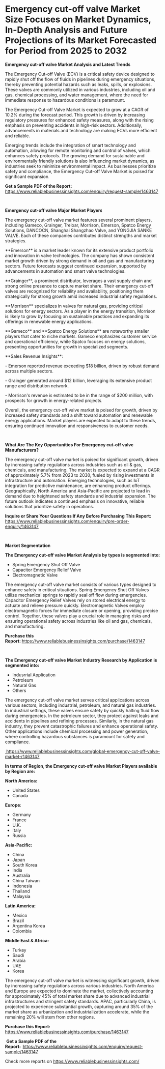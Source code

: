 <p><h1>Emergency cut-off valve Market Size Focuses on Market Dynamics, In-Depth Analysis and Future Projections of its Market Forecasted for Period from 2025 to 2032</h1></p><p><strong>Emergency cut-off valve Market Analysis and Latest Trends</strong></p>
<p><p>The Emergency Cut-off Valve (ECV) is a critical safety device designed to rapidly shut off the flow of fluids in pipelines during emergency situations, thereby preventing potential hazards such as leaks, spills, or explosions. These valves are commonly utilized in various industries, including oil and gas, chemical processing, and water management, where the need for immediate response to hazardous conditions is paramount.</p><p>The Emergency Cut-off Valve Market is expected to grow at a CAGR of 10.2% during the forecast period. This growth is driven by increasing regulatory pressures for enhanced safety measures, along with the rising emphasis on preventing accidents in high-risk sectors. Additionally, advancements in materials and technology are making ECVs more efficient and reliable.</p><p>Emerging trends include the integration of smart technology and automation, allowing for remote monitoring and control of valves, which enhances safety protocols. The growing demand for sustainable and environmentally friendly solutions is also influencing market dynamics, as industries seek to minimize environmental impact. As businesses prioritize safety and compliance, the Emergency Cut-off Valve Market is poised for significant expansion.</p></p>
<p><strong>Get a Sample PDF of the Report:&nbsp;</strong> <a href="https://www.reliablebusinessinsights.com/enquiry/request-sample/1463147?utm_campaign=2210&utm_medium=2&utm_source=Github&utm_content=ia&utm_term=27022025&utm_id=emergency-cut-off-valve">https://www.reliablebusinessinsights.com/enquiry/request-sample/1463147</a></p>
<p>&nbsp;</p>
<p><strong>Emergency cut-off valve Major Market Players</strong></p>
<p><p>The emergency cut-off valve market features several prominent players, including Gameco, Grainger, Treloar, Morrison, Emerson, Spatco Energy Solutions, DANCOCN, Shanghai Shangzhao Valve, and YONGJIA SANKE VALVE. Each of these companies contributes distinct strengths and market strategies.</p><p>**Emerson** is a market leader known for its extensive product portfolio and innovation in valve technologies. The company has shown consistent market growth driven by strong demand in oil and gas and manufacturing sectors. Future forecasts suggest continued expansion, supported by advancements in automation and smart valve technologies.</p><p>**Grainger**, a prominent distributor, leverages a vast supply chain and strong online presence to capture market share. Their emergency cut-off valves are recognized for reliability and availability, positioning them strategically for strong growth amid increased industrial safety regulations.</p><p>**Morrison** specializes in valves for natural gas, providing critical solutions for energy sectors. As a player in the energy transition, Morrison is likely to grow by focusing on sustainable practices and expanding its offerings in renewable energy applications.</p><p>**Gameco** and **Spatco Energy Solutions** are noteworthy smaller players that cater to niche markets. Gameco emphasizes customer service and operational efficiency, while Spatco focuses on energy solutions, presenting opportunities for growth in specialized segments.</p><p>**Sales Revenue Insights**: </p><p>- Emerson reported revenue exceeding $18 billion, driven by robust demand across multiple sectors.</p><p>- Grainger generated around $12 billion, leveraging its extensive product range and distribution network.</p><p>- Morrison's revenue is estimated to be in the range of $200 million, with prospects for growth in energy-related projects.</p><p>Overall, the emergency cut-off valve market is poised for growth, driven by increased safety standards and a shift toward automation and renewable energy applications. Market players are expected to adapt to these trends, ensuring continued innovation and responsiveness to customer needs.</p></p>
<p>&nbsp;</p>
<p><strong>What Are The Key Opportunities For Emergency cut-off valve Manufacturers?</strong></p>
<p><p>The emergency cut-off valve market is poised for significant growth, driven by increasing safety regulations across industries such as oil & gas, chemicals, and manufacturing. The market is expected to expand at a CAGR of approximately 5.7% from 2023 to 2030, fueled by rising investments in infrastructure and automation. Emerging technologies, such as IoT integration for predictive maintenance, are enhancing product offerings. Geographically, North America and Asia-Pacific are projected to lead in demand due to heightened safety standards and industrial expansion. The future outlook indicates a continued emphasis on innovative, reliable solutions that prioritize safety in operations.</p></p>
<p><strong>Inquire or Share Your Questions If Any Before Purchasing This Report:</strong> <a href="https://www.reliablebusinessinsights.com/enquiry/pre-order-enquiry/1463147?utm_campaign=2210&utm_medium=2&utm_source=Github&utm_content=ia&utm_term=27022025&utm_id=emergency-cut-off-valve">https://www.reliablebusinessinsights.com/enquiry/pre-order-enquiry/1463147</a></p>
<p>&nbsp;</p>
<p><strong>Market Segmentation</strong></p>
<p><strong>The Emergency cut-off valve Market Analysis by types is segmented into:</strong></p>
<p><ul><li>Spring Emergency Shut Off Valve</li><li>Capacitor Emergency Relief Valve</li><li>Electromagnetic Valve</li></ul></p>
<p><p>The emergency cut-off valve market consists of various types designed to enhance safety in critical situations. Spring Emergency Shut Off Valves utilize mechanical springs to rapidly seal off flow during emergencies. Capacitor Emergency Relief Valves rely on stored electrical energy to actuate and relieve pressure quickly. Electromagnetic Valves employ electromagnetic forces for immediate closure or opening, providing precise control. Together, these valves play a crucial role in managing risks and ensuring operational safety across industries like oil and gas, chemicals, and manufacturing.</p></p>
<p><strong>Purchase this Report:&nbsp;</strong><a href="https://www.reliablebusinessinsights.com/purchase/1463147?utm_campaign=2210&utm_medium=2&utm_source=Github&utm_content=ia&utm_term=27022025&utm_id=emergency-cut-off-valve">https://www.reliablebusinessinsights.com/purchase/1463147</a></p>
<p>&nbsp;</p>
<p><strong>The Emergency cut-off valve Market Industry Research by Application is segmented into:</strong></p>
<p><ul><li>Indusrrial Application</li><li>Petroleum</li><li>Natural Gas</li><li>Others</li></ul></p>
<p><p>The emergency cut-off valve market serves critical applications across various sectors, including industrial, petroleum, and natural gas industries. In industrial settings, these valves ensure safety by quickly halting fluid flow during emergencies. In the petroleum sector, they protect against leaks and accidents in pipelines and refining processes. Similarly, in the natural gas industry, they prevent catastrophic failures and enhance operational safety. Other applications include chemical processing and power generation, where controlling hazardous substances is paramount for safety and compliance.</p></p>
<p><a href="https://www.reliablebusinessinsights.com/global-emergency-cut-off-valve-market-r1463147?utm_campaign=2210&utm_medium=2&utm_source=Github&utm_content=ia&utm_term=27022025&utm_id=emergency-cut-off-valve">&nbsp;https://www.reliablebusinessinsights.com/global-emergency-cut-off-valve-market-r1463147</a></p>
<p><strong>In terms of Region, the Emergency cut-off valve Market Players available by Region are:</strong></p>
<p>
    <p> <strong> North America: </strong>
        <ul>
            <li>United States</li>
            <li>Canada</li>
        </ul>
        </p> 
    <p> <strong> Europe: </strong>
        <ul>
            <li>Germany</li>
            <li>France</li>
            <li>U.K.</li>
            <li>Italy</li>
            <li>Russia</li>
        </ul>
        </p> 
    <p> <strong> Asia-Pacific: </strong>
        <ul>
            <li>China</li>
            <li>Japan</li>
            <li>South Korea</li>
            <li>India</li>
            <li>Australia</li>
            <li>China Taiwan</li>
            <li>Indonesia</li>
            <li>Thailand</li>
            <li>Malaysia</li>
        </ul>
        </p> 
    <p> <strong> Latin America: </strong>
        <ul>
            <li>Mexico</li>
            <li>Brazil</li>
            <li>Argentina Korea</li>
            <li>Colombia</li>
        </ul>
        </p> 
    <p> <strong> Middle East & Africa: </strong>
        <ul>
            <li>Turkey</li>
            <li>Saudi</li>
            <li>Arabia</li>
            <li>UAE</li>
            <li>Korea</li>
        </ul>
    </p>
    </p>
<p><p>The emergency cut-off valve market is witnessing significant growth, driven by increasing safety regulations across various industries. North America and Europe are expected to dominate the market, collectively accounting for approximately 45% of total market share due to advanced industrial infrastructures and stringent safety standards. APAC, particularly China, is projected to experience substantial growth, capturing around 35% of the market share as urbanization and industrialization accelerate, while the remaining 20% will stem from other regions.</p></p>
<p><strong>Purchase this Report: </strong><a href="https://www.reliablebusinessinsights.com/purchase/1463147?utm_campaign=2210&utm_medium=2&utm_source=Github&utm_content=ia&utm_term=27022025&utm_id=emergency-cut-off-valve">https://www.reliablebusinessinsights.com/purchase/1463147</a></p>
<p>&nbsp;<strong>Get a Sample PDF of the Report:&nbsp;&nbsp;</strong><a href="https://www.reliablebusinessinsights.com/enquiry/request-sample/1463147?utm_campaign=2210&utm_medium=2&utm_source=Github&utm_content=ia&utm_term=27022025&utm_id=emergency-cut-off-valve">https://www.reliablebusinessinsights.com/enquiry/request-sample/1463147</a></p>
<p><strong></strong></p>
<p>Check more reports on <a href="https://www.reliablebusinessinsights.com/?utm_campaign=2210&utm_medium=2&utm_source=Github&utm_content=ia&utm_term=27022025&utm_id=emergency-cut-off-valve">https://www.reliablebusinessinsights.com/</a></p>